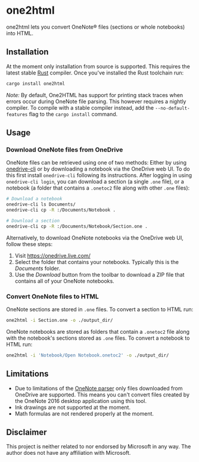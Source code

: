 # one2html

one2html lets you convert OneNote® files (sections or whole notebooks)
into HTML.

## Installation

At the moment only installation from source is supported. This
requires the latest stable [Rust](https://www.rust-lang.org/) compiler.
Once you've installed the Rust toolchain run: 

```sh
cargo install one2html
```

_Note:_ By default, One2HTML has support for printing stack traces when
errors occur during OneNote file parsing. This however requires a nightly
compiler. To compile with a stable compiler instead, add the `--no-default-features`
flag to the `cargo install` command.

## Usage

### Download OneNote files from OneDrive

OneNote files can be retrieved using one of two methods: Either by
using [onedrive-cli] or by downloading a notebook via the OneDrive web UI.
To do this first install `onedrive-cli` following its instructions. After
logging in using `onedrive-cli login`, you can download a section (a single
`.one` file), or a notebook (a folder that contains a `.onetoc2` file along
with other `.one` files):

```sh
# Download a notebook
onedrive-cli ls Documents/
onedrive-cli cp -R :/Documents/Notebook .

# Download a section
onedrive-cli cp -R :/Documents/Notebook/Section.one .
```

Alternatively, to download OneNote notebooks via the OneDrive web UI, follow
these steps:

1. Visit https://onedrive.live.com/
2. Select the folder that contains your notebooks. Typically this is
   the _Documents_ folder.
3. Use the _Download_ button from the toolbar to download a ZIP file
   that contains all of your OneNote notebooks.

### Convert OneNote files to HTML

OneNote sections are stored in `.one` files. To convert a section
to HTML run:

```sh
one2html -i Section.one -o ./output_dir/
```

OneNote notebooks are stored as folders that contain a `.onetoc2`
file along with the notebook's sections stored as `.one` files.
To convert a notebook to HTML run:

```sh
one2html -i 'Notebook/Open Notebook.onetoc2' -o ./output_dir/
```

## Limitations

- Due to limitations of the [OneNote parser](https://github.com/msiemens/onenote.rs)
  only files downloaded from OneDrive are supported. This means you can't
  convert files created by the OneNote 2016 desktop application using
  this tool.
- Ink drawings are not supported at the moment.
- Math formulas are not rendered properly at the moment.

## Disclaimer

This project is neither related to nor endorsed by Microsoft in any way. The
author does not have any affiliation with Microsoft.

[onedrive-cli]: https://github.com/lionello/onedrive-cli
